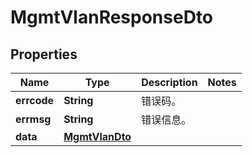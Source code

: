 
# MgmtVlanResponseDto

## Properties
Name | Type | Description | Notes
------------ | ------------- | ------------- | -------------
**errcode** | **String** | 错误码。 | 
**errmsg** | **String** | 错误信息。 | 
**data** | [**MgmtVlanDto**](MgmtVlanDto.md) |  | 



